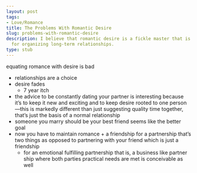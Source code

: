 ```yaml
---
layout: post
tags:
- Love/Romance
title: The Problems With Romantic Desire
slug: problems-with-romantic-desire
description: I believe that romantic desire is a fickle master that is not suitable
  for organizing long-term relationships.
type: stub
---
```


equating romance with desire is bad
* relationships are a choice
* desire fades
    * 7 year itch
* the advice to be constantly dating your partner is interesting because it’s to keep it new and exciting and to keep desire rooted to one person—this is markedly different than just suggesting quality time together, that’s just the basis of a normal relationship
* someone you marry should be your best friend seems like the better goal
* now you have to maintain romance + a friendship for a partnership that’s two things as opposed to partnering with your friend which is just a friendship 
    * for an emotional fulfilling partnership that is, a business like partner ship where both parties practical needs are met is conceivable as well